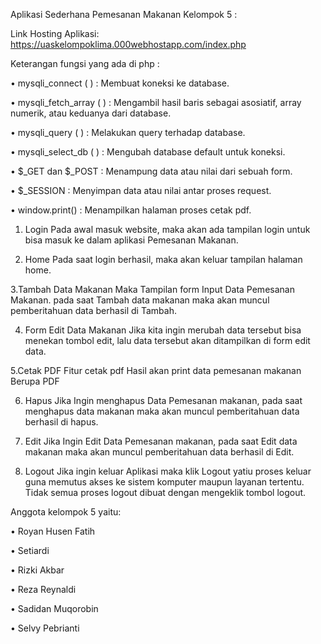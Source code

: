 Aplikasi Sederhana Pemesanan Makanan Kelompok 5 :

Link Hosting Aplikasi:  https://uaskelompoklima.000webhostapp.com/index.php 



Keterangan fungsi yang ada di php :

• mysqli_connect ( ) : Membuat koneksi ke database.

• mysqli_fetch_array ( ) : Mengambil hasil baris sebagai asosiatif, array numerik, atau keduanya dari database.

• mysqli_query ( ) : Melakukan query terhadap database.

• mysqli_select_db ( ) : Mengubah database default untuk koneksi.

• $_GET dan $_POST : Menampung data atau nilai dari sebuah form.

• $_SESSION : Menyimpan data atau nilai antar proses request.

• window.print() : Menampilkan halaman proses cetak pdf.

1. Login
Pada awal masuk website, maka akan ada tampilan login untuk bisa masuk ke dalam aplikasi Pemesanan Makanan.

2. Home
Pada saat login berhasil, maka akan keluar tampilan halaman home.

3.Tambah Data Makanan
Maka Tampilan form Input Data Pemesanan Makanan. pada saat Tambah data makanan maka akan muncul pemberitahuan data berhasil di Tambah.

4. Form Edit Data Makanan
Jika kita ingin merubah data tersebut bisa menekan tombol edit, lalu data tersebut akan ditampilkan di form edit data.

5.Cetak PDF
Fitur cetak pdf Hasil akan print data pemesanan makanan Berupa PDF

6. Hapus
Jika Ingin menghapus Data Pemesanan makanan, pada saat menghapus data makanan maka akan muncul pemberitahuan data berhasil di hapus.

7. Edit
Jika Ingin Edit Data Pemesanan makanan, pada saat Edit data makanan maka akan muncul pemberitahuan data berhasil di Edit.

8. Logout
Jika ingin keluar Aplikasi maka klik Logout yatiu proses keluar guna memutus akses ke sistem komputer maupun layanan tertentu. Tidak semua proses logout dibuat dengan mengeklik tombol logout.


Anggota kelompok 5 yaitu:

• Royan Husen Fatih

• Setiardi

• Rizki Akbar

• Reza Reynaldi

• Sadidan Muqorobin

• Selvy Pebrianti


